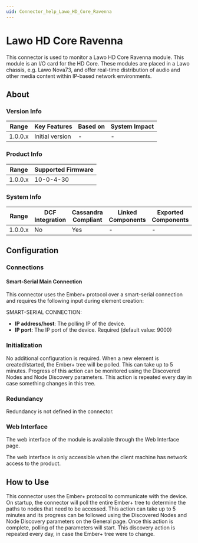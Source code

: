 ```yaml
---
uid: Connector_help_Lawo_HD_Core_Ravenna
---
```


# Lawo HD Core Ravenna

This connector is used to monitor a Lawo HD Core Ravenna module. This module is an I/O card for the HD Core. These modules are placed in a Lawo chassis, e.g. Lawo Nova73, and offer real-time distribution of audio and other media content within IP-based network environments.

## About

### Version Info

| **Range** | **Key Features** | **Based on** | **System Impact** |
|-----------|------------------|--------------|-------------------|
| 1.0.0.x   | Initial version  | \-           | \-                |

### Product Info

| Range     | Supported Firmware     |
|-----------|------------------------|
| 1.0.0.x   | 10-0-4-30              |

### System Info

| Range     | DCF Integration     | Cassandra Compliant     | Linked Components     | Exported Components     |
|-----------|---------------------|-------------------------|-----------------------|-------------------------|
| 1.0.0.x   | No                  | Yes                     | \-                    | \-                      |

## Configuration

### Connections

#### Smart-Serial Main Connection

This connector uses the Ember+ protocol over a smart-serial connection and requires the following input during element creation:

SMART-SERIAL CONNECTION:

- **IP address/host**: The polling IP of the device.
- **IP port**: The IP port of the device. Required (default value: 9000)

### Initialization

No additional configuration is required. When a new element is created/started, the Ember+ tree will be polled. This can take up to 5 minutes. Progress of this action can be monitored using the Discovered Nodes and Node Discovery parameters. This action is repeated every day in case something changes in this tree.

### Redundancy

Redundancy is not defined in the connector.

### Web Interface

The web interface of the module is available through the Web Interface page.

The web interface is only accessible when the client machine has network access to the product.

## How to Use

This connector uses the Ember+ protocol to communicate with the device. On startup, the connector will poll the entire Ember+ tree to determine the paths to nodes that need to be accessed. This action can take up to 5 minutes and its progress can be followed using the Discovered Nodes and Node Discovery parameters on the General page. Once this action is complete, polling of the parameters will start. This discovery action is repeated every day, in case the Ember+ tree were to change.
